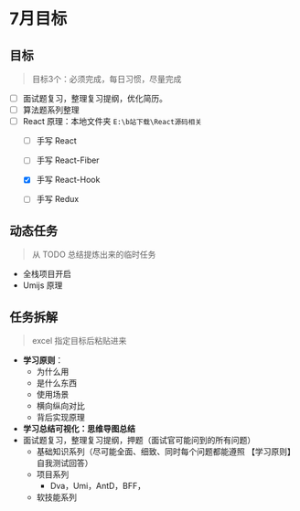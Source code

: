 # 7月目标

## 目标

> 目标3个：必须完成，每日习惯，尽量完成

- [ ] 面试题复习，整理复习提纲，优化简历。
- [ ] 算法题系列整理
- [ ] React 原理：本地文件夹 `E:\b站下载\React源码相关`
  - [ ] 手写 React 
  - [ ] 手写 React-Fiber
  - [x] 手写 React-Hook
  - [ ] 手写 Redux


## 动态任务

> 从 TODO 总结提炼出来的临时任务

- 全栈项目开启
- Umijs 原理

## 任务拆解

> excel 指定目标后粘贴进来

- **学习原则**：
  - 为什么用
  - 是什么东西
  - 使用场景
  - 横向纵向对比
  - 背后实现原理
- **学习总结可视化：思维导图总结**
- 面试题复习，整理复习提纲，押题（面试官可能问到的所有问题）
  - 基础知识系列（尽可能全面、细致、同时每个问题都能遵照 【学习原则】自我测试回答）
  - 项目系列
    - Dva，Umi，AntD，BFF，
  - 软技能系列
